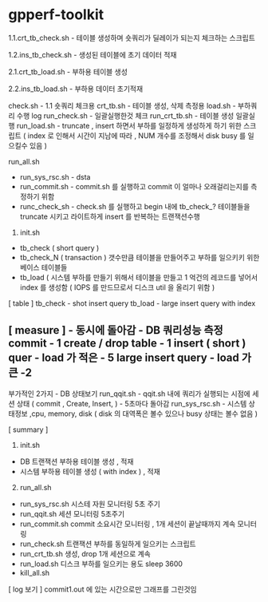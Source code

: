 # gpperf-toolkit
1.1.crt_tb_check.sh - 테이블 생성하며 숏쿼리가 딜레이가 되는지 체크하는 스크립트



1.2.ins_tb_check.sh - 생성된 테이블에 초기 데이터 적재



2.1.crt_tb_load.sh - 부하용 테이블 생성


2.2.ins_tb_load.sh - 부하용 데이터 초기적재



check.sh - 1.1 숏쿼리 체크용
crt_tb.sh - 테이블 생성, 삭제 측정용
load.sh - 부하쿼리 수행
log
run_check.sh - 일괄실행한것 체크
run_crt_tb.sh - 테이블 생성 일괄실행
run_load.sh - truncate , insert 하면서 부하를 일정하게 생성하게 하기 위한 스크립트 ( index 로 인해서 시간이 지남에 따라 , NUM 개수를 조정해서 disk busy 를 일으킬수 있음 )

run_all.sh
- run_sys_rsc.sh - dsta
- run_commit.sh - commit.sh 를 실행하고 commit 이 얼마나 오래걸리는지를 측정하기 위함
- runc_check_sh - check.sh 를 실행하고 begin 내에 tb_check_? 테이블들을 truncate 시키고 라이트하게 insert 를 반복하는 트랜잭션수행



1. init.sh
- tb_check ( short query )
- tb_check_N ( transaction ) 갯수만큼 테이블을 만들어주고 부하를 일으키키 위한 베이스 테이블들
- tb_load ( 시스템 부하를 만들기 위해서 테이블을 만들고 1 억건의 레코드를 넣어서 index 를 생성함 ( IOPS 를 만드므로서 디스크 util 을 올리기 위함 )


[ table ]
tb_check - shot insert query
tb_load - large insert query with index 

[ measure ] - 동시에 돌아감 - DB 쿼리성능 측정
commit   - 1 
create / drop table - 1
insert ( short ) quer - load 가 적은 - 5
large insert query - load 가큰 -2
---
부가적인 2가지 - DB 상태보기
run_qqit.sh - qqit.sh 내에 쿼리가 실행되는 시점에 세션 상태 ( commit , Create, Insert, ) - 5초마다 돌아감
run_sys_rsc.sh - 시스템 상태정보 ,cpu, memory, disk ( disk 의 대역폭은 볼수 있으나 busy 상태는 볼수 없음 )

[ summary ]
1. init.sh
- DB 트랜잭션 부하용 테이블 생성 , 적재
- 시스템 부하용 테이블 생성 ( with index ) , 적재

2. run_all.sh
- run_sys_rsc.sh
시스테 자원 모니터링 5초 주기
- run_qqit.sh
세션 모니터링 5초주기
- run_commit.sh
commit 소요시간 모니터링 , 1개 세션이 끝날때까지 계속 모니터링
- run_check.sh
트랜잭션 부하를 동일하게 일으키는 스크립트
- run_crt_tb.sh
생성, drop 1개 세션으로 계속
- run_load.sh
디스크 부하를 일으키는 용도
sleep 3600
- kill_all.sh

[ log 보기 ]
commit1.out 에 있는 시간으로만 그래프를 그린것임

